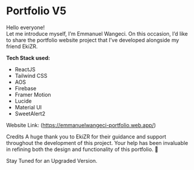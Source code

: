 # Portfolio V5  
Hello everyone!  
Let me introduce myself, I’m Emmanuel Wangeci. On this occasion, I’d like to share the portfolio website project that I’ve developed alongside my friend EkiZR.  

**Tech Stack used:**  
- ReactJS  
- Tailwind CSS  
- AOS  
- Firebase  
- Framer Motion  
- Lucide  
- Material UI  
- SweetAlert2  

Website Link: (https://emmanuelwangeci-portfolio.web.app/)

















Credits
A huge thank you to EkiZR for their guidance and support throughout the development of this project. Your help has been invaluable in refining both the design and functionality of this portfolio. 🙌

Stay Tuned for an Upgraded Version.
